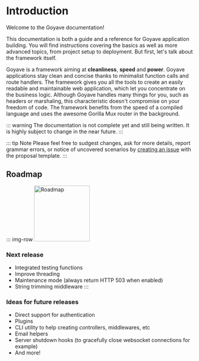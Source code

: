 # Introduction

Welcome to the Goyave documentation!  


This documentation is both a guide and a reference for Goyave application building. You will find instructions covering the basics as well as more advanced topics, from project setup to deployment. But first, let's talk about the framework itself.

Goyave is a framework aiming at **cleanliness**, **speed** and **power**. Goyave applications stay clean and concise thanks to minimalist function calls and route handlers. The framework gives you all the tools to create an easily readable and maintainable web application, which let you concentrate on the business logic. Although Goyave handles many things for you, such as headers or marshaling, this characteristic doesn't compromise on your freedom of code. The framework benefits from the speed of a compiled language and uses the awesome Gorilla Mux router in the background.

::: warning
The documentation is not complete yet and still being written. It is highly subject to change in the near future.
:::

::: tip Note
Please feel free to sudgest changes, ask for more details, report grammar errors, or notice of uncovered scenarios by [creating an issue](https://github.com/System-Glitch/goyave/issues/new/choose) with the proposal template.
:::

## Roadmap

::: img-row <img src="/undraw_to_do_list_a49b.svg" height="150" alt="Roadmap"/>
### Next release

- Integrated testing functions
- Improve threading
- Maintenance mode (always return HTTP 503 when enabled)
- String trimming middleware
:::

### Ideas for future releases

- Direct support for authentication
- Plugins
- CLI utility to help creating controllers, middlewares, etc
- Email helpers
- Server shutdown hooks (to gracefully close websocket connections for example)
- And more!
